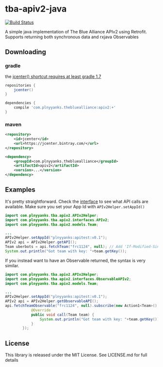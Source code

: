 # tba-apiv2-java

[![Build Status](https://travis-ci.org/phil-lopreiato/tba-apiv2-java.svg)](https://travis-ci.org/phil-lopreiato/tba-apiv2-java)

A simple java implementation of The Blue Alliance APIv2 using Retrofit. Supports returning both synchronous data and rxjava Observables

## Downloading

### gradle

the [jcenter() shortcut requires at least gradle 1.7](http://www.gradle.org/docs/1.7/release-notes#jcenter-repository-support)

```groovy
repositories {
    jcenter()
}

dependencies {
    compile 'com.plnyyanks.thebluealliance:apiv2:+'
}
```

### maven

```xml
<repository>
    <id>jcenter</id>
    <url>https://jcenter.bintray.com/</url>
</repository>
```

```xml
<dependency>
    <groupId>com.plnyyanks.thebluealliance</groupId>
    <artifactId>apiv2</artifactId>
    <version>...</version>
</dependency>
```

## Examples

It's pretty straightforward. Check the [interface](https://github.com/phil-lopreiato/tba-apiv2-java/blob/master/apiv2/src/main/java/com/plnyyanks/tba/apiv2/interfaces/APIv2.java) to see what API calls are available. Make sure you set your App Id with `APIv2Helper.setAppId()`

```java
import com.plnyyanks.tba.apiv2.APIv2Helper;
import com.plnyyanks.tba.apiv2.interfaces.APIv2;
import com.plnyyanks.tba.apiv2.models.Team;

...
APIv2Helper.setAppId("plnyyanks:apitest:v0.1");
APIv2 api = APIv2Helper.getAPI();
Team uberbots = api.fetchTeam("frc1124", null); // Add 'If-Modified-Since' header (String) as the second parameter
System.out.println("Got team with key: "+team.getKey());
```

If you instead want to have an Observable returned, the syntax is very similar.
```java
import com.plnyyanks.tba.apiv2.APIv2Helper;
import com.plnyyanks.tba.apiv2.interfaces.ObservableAPIv2;
import com.plnyyanks.tba.apiv2.models.Team;

...
APIv2Helper.setAppId("plnyyanks:apitest:v0.1");
APIv2 api = APIv2Helper.getObservableAPI();
api.fetchTeamObservable("frc1124", null).subscribe(new Action1<Team>() {
            @Override
            public void call(Team team) {
                System.out.println("Got team with key: "+team.getKey());
            }
        });
```

## License

This library is released under the MIT License. See LICENSE.md for full details
